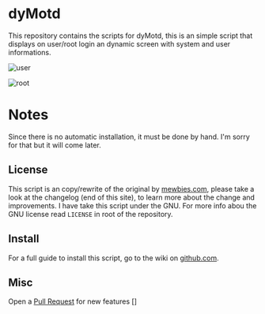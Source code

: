 # dyMotd

This repository contains the scripts for dyMotd, this is an simple script that displays on user/root login an dynamic screen with system and user informations.

![user](http://www.abload.de/img/loggedin_userjou3s.jpg)

![root](http://www.abload.de/img/loggedin_rootevug6.jpg)


# Notes

Since there is no automatic installation, it must be done by hand. I'm sorry for that but it will come later.

## License

This script is an copy/rewrite of the original by [mewbies.com][], please take a look at the changelog (end of this site), to learn more about the change and improvements.
I have take this script under the GNU. For more info abou the GNU license read `LICENSE` in root of the repository.

## Install

For a full guide to install this script, go to the wiki on [github.com][].

## Misc

Open a [Pull Request] for new features []


[mewbies.com]:         http://mewbies.com/how_to_customize_your_console_login_message_tutorial.htm
[github.com]:         http://github.com/iptoux/dyMotd/wiki
[Pull Request]:         https://github.com/iptoux/dyMotd/pulls

